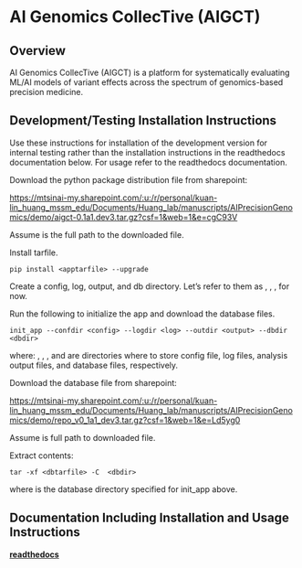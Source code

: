 # AI Genomics CollecTive (AIGCT)

## Overview

AI Genomics CollecTive (AIGCT) is a platform for systematically 
evaluating ML/AI models of variant effects across the spectrum of 
genomics-based precision medicine.

## Development/Testing Installation Instructions

Use these instructions for installation of the development version for internal testing
rather than the installation instructions in the readthedocs documentation below.
For usage refer to the readthedocs documentation.

Download the python package distribution file from sharepoint:

https://mtsinai-my.sharepoint.com/:u:/r/personal/kuan-lin_huang_mssm_edu/Documents/Huang_lab/manuscripts/AIPrecisionGenomics/demo/aigct-0.1a1.dev3.tar.gz?csf=1&web=1&e=cgC93V

Assume <apptarfile> is the full path to the downloaded file.

Install tarfile.

    pip install <apptarfile> --upgrade

Create a config, log, output, and db directory. Let’s refer to them as <config>, <log>, <output>, <db> for now.

Run the following to initialize the app and download the database files.

    init_app --confdir <config> --logdir <log> --outdir <output> --dbdir <dbdir>

where: <config>, <log>, <output>, and <dbdir> are directories where to store config file, log files, analysis output files, and database files, respectively.

Download the database file from sharepoint:

https://mtsinai-my.sharepoint.com/:u:/r/personal/kuan-lin_huang_mssm_edu/Documents/Huang_lab/manuscripts/AIPrecisionGenomics/demo/repo_v0_1a1_dev3.tar.gz?csf=1&web=1&e=Ld5yg0

Assume <dbtarfile> is full path to downloaded file.

Extract contents:

    tar -xf <dbtarfile> -C  <dbdir>

where <dbdir> is the database directory specified for init_app above.


## Documentation Including Installation and Usage Instructions

**[readthedocs](https://aigct.readthedocs.io/en/latest/index.html#)**

